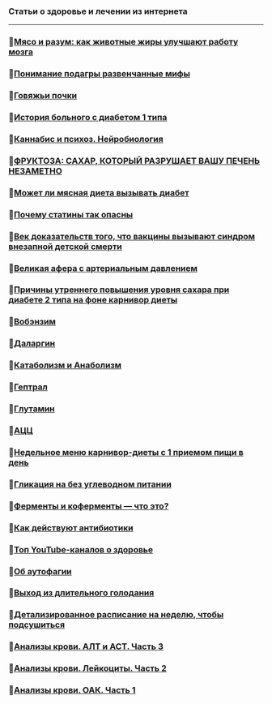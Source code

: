 ### Статьи о здоровье и лечении из интернета

---
### 🔸[Мясо и разум: как животные жиры улучшают работу мозга](Мясо_и_разум.Как_животные_жиры_улучшают_работу_мозга.md)

### 🔸[Понимание подагры развенчанные мифы](Понимание_подагры_развенчанные_мифы.md)

### 🔸[Говяжьи почки](Говяжьи_почки.md)

### 🔸[История больного с диабетом 1 типа](История_больного_с%20диабетом_1_типа.md)

### 🔸[Каннабис и психоз. Нейробиология](Каннабис_и_психоз_Нейробиология.md)

### 🔸[ФРУКТОЗА: САХАР, КОТОРЫЙ РАЗРУШАЕТ ВАШУ ПЕЧЕНЬ НЕЗАМЕТНО](Фруктоза_сахар_который_разрушает_вашу_печень_незаметно.md)

### 🔸[Может ли мясная диета вызывать диабет](Может_ли_мясная_диета_вызывать_диабет.md)

### 🔸[Почему статины так опасны](Почему_статины_так_опасны.md)

### 🔸[Век доказательств того, что вакцины вызывают синдром внезапной детской смерти](Вакцины_вызывают_синдром_внезапной_детской_смерти.md)

### 🔸[Великая афера с артериальным давлением](Великая_афера_с_артериальным_давлением.md)

### 🔸[Причины утреннего повышения уровня сахара при диабете 2 типа на фоне карнивор диеты](Причины_утреннего_повышения_уровня_сахара.md)

### 🔸[Вобэнзим](Вобэнзим.md)

### 🔸[Даларгин](Даларгин.md)

### 🔸[Катаболизм и Анаболизм](Катаболизм_и_Анаболизм.md)

### 🔸[Гептрал](Гептрал.md)

### 🔸[Глутамин](Глутамин.md)

### 🔸[АЦЦ](АЦЦ.md)

### 🔸[Недельное меню карнивор-диеты с 1 приемом пищи в день](Недельное_меню_карнивор_диеты_с_1_приемом_пищи_в_день.md)

### 🔸[Гликация на без углеводном питании](Гликация.md)

### 🔸[Ферменты и коферменты — что это?](Ферменты_и_Коферменты.md)

### 🔸[Как действуют антибиотики](Как_действуют_антибиотики.md)

### 🔸[Топ YouTube-каналов о здоровье](Топ_YouTube-каналов_о_здоровье.md)

### 🔸[Об аутофагии](Об_аутофагии.md)

### 🔸[Выход из длительного голодания](Выход_из_длительного_голодания.md)

### 🔸[Детализированное расписание на неделю, чтобы подсушиться](Детализированное_расписание_на_неделю,чтобы_подсушиться.md)

### 🔸[Анализы крови. АЛТ и АСТ. Часть 3](Анализы_крови.АЛТиАСТ.Часть3.md)

### 🔸[Анализы крови. Лейкоциты. Часть 2](Анализы_крови.Лейкоциты.Часть2.md)

### 🔸[Анализы крови. ОАК. Часть 1](Анализы_крови.ОАК.Часть1.md)
